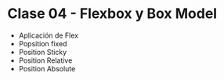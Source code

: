 # Clase 04 - Flexbox y Box Model

- Aplicación de Flex
- Popsition fixed
- Position Sticky
- Position Relative
- Position Absolute